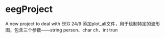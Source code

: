 # eegProject
  A new project to deal with EEG
24/9:添加plot_all文件，用于绘制特定的波形图，包含三个参数——string person、char ch、int trun
